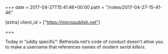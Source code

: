 +++
date = 2017-04-27T15:41:46+00:00
path = "/notes/2017-04-27-15-41-46"

[extra]
client_id = ["https://micropublish.net"]

+++

<p>Today in “oddly specific”: Bethesda.net’s code of conduct doesn’t allow you to make a username that references names of modern <em>serial killers</em>.</p>